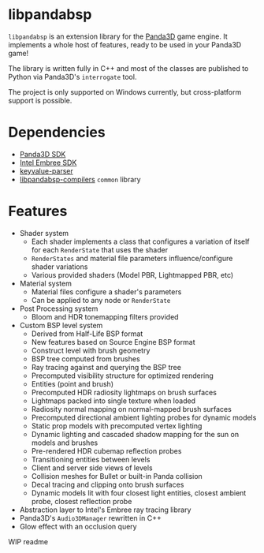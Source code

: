 # libpandabsp
`libpandabsp` is an extension library for the [Panda3D](https://www.github.com/panda3d/panda3d "Panda3D GitHub Page") game engine. It implements a whole host of features, ready to be used in your Panda3D game!

The library is written fully in C++ and most of the classes are published to Python via Panda3D's `interrogate` tool.

The project is only supported on Windows currently, but cross-platform support is possible.

# Dependencies
* [Panda3D SDK](https://panda3d.org)
* [Intel Embree SDK](http://embree.org)
* [keyvalue-parser](https://github.com/lachbr/keyvalue-parser)
* [libpandabsp-compilers](https://github.com/lachbr/libpandabsp-compilers) `common` library

# Features

* Shader system
  * Each shader implements a class that configures a variation of itself for each `RenderState` that uses the shader
  * `RenderStates` and material file parameters influence/configure shader variations
  * Various provided shaders (Model PBR, Lightmapped PBR, etc)
* Material system
  * Material files configure a shader's parameters
  * Can be applied to any node or `RenderState`
* Post Processing system
  * Bloom and HDR tonemapping filters provided
* Custom BSP level system
  * Derived from Half-Life BSP format
  * New features based on Source Engine BSP format
  * Construct level with brush geometry
  * BSP tree computed from brushes
  * Ray tracing against and querying the BSP tree
  * Precomputed visibility structure for optimized rendering
  * Entities (point and brush)
  * Precomputed HDR radiosity lightmaps on brush surfaces
  * Lightmaps packed into single texture when loaded
  * Radiosity normal mapping on normal-mapped brush surfaces
  * Precomputed directional ambient lighting probes for dynamic models
  * Static prop models with precomputed vertex lighting
  * Dynamic lighting and cascaded shadow mapping for the sun on models and brushes
  * Pre-rendered HDR cubemap reflection probes
  * Transitioning entities between levels
  * Client and server side views of levels
  * Collision meshes for Bullet or built-in Panda collision
  * Decal tracing and clipping onto brush surfaces
  * Dynamic models lit with four closest light entities, closest ambient probe, closest reflection probe
* Abstraction layer to Intel's Embree ray tracing library
* Panda3D's `Audio3DManager` rewritten in C++
* Glow effect with an occlusion query

WIP readme
